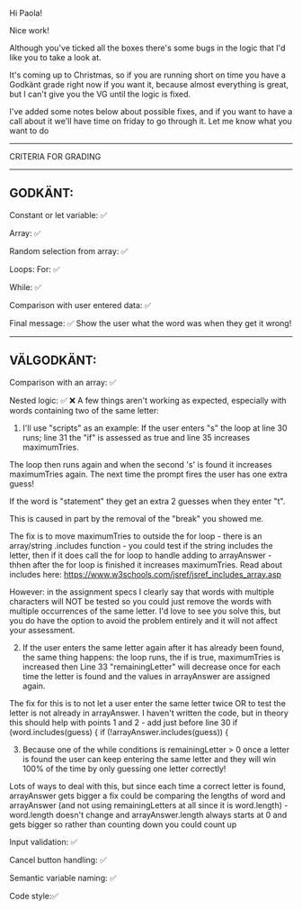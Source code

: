 Hi Paola!

Nice work!

Although you've ticked all the boxes there's some bugs in the logic that I'd like you to take a look at.

It's coming up to Christmas, so if you are running short on time you have a Godkänt grade right now if you want it, because almost everything is great,  but I can't give you the VG until the logic is fixed.

I've added some notes below about possible fixes, and if you want to have a call about it we'll have time on friday to go through it. Let me know what you want to do

*************************************

CRITERIA FOR GRADING

*************************************

GODKÄNT:
-------------------------------------

Constant or let variable: ✅

Array: ✅

Random selection from array: ✅

Loops:
  For: ✅

  While: ✅

Comparison with user entered data: ✅

Final message: ✅
  Show the user what the word was when they get it wrong!

-------------------------------------

VÄLGODKÄNT:
-------------------------------------

Comparison with an array: ✅

Nested logic: ✅ ❌
  A few things aren't working as expected, especially with words containing two of the same letter:

  1. I'll use "scripts" as an example: If the user enters "s" the loop at line 30 runs; line 31 the "if" is assessed as true and line 35 increases maximumTries.

  The loop then runs again and when the second 's' is found it increases maximumTries again. The next time the prompt fires the user has one extra guess!

  If the word is "statement" they get an extra 2 guesses when they enter "t".

  This is caused in part by the removal of the "break" you showed me.

  The fix is to move maximumTries to outside the for loop - there is an array/string .includes function - you could test if the string includes the letter, then if it does call the for loop to handle adding to arrayAnswer - thhen after the for loop is finished it increases maximumTries. Read about includes here:  https://www.w3schools.com/jsref/jsref_includes_array.asp

  However: in the assignment specs I clearly say that words with multiple characters will NOT be tested so you could just remove the words with multiple occurrences of the same letter. I'd love to see you solve this, but you do have the option to avoid the problem entirely and it will not affect your assessment.

  2. If the user enters the same letter again after it has already been found, the same thing happens: the loop runs, the if is true, maximumTries is increased then Line 33 "remainingLetter" will decrease once for each time the letter is found and the values in arrayAnswer are assigned again.


  The fix for this is to not let a user enter the same letter twice OR to test the letter is not already in arrayAnswer. I haven't written the code, but in theory this should help with points 1 and 2 - add just before line 30
  if (word.includes(guess) {
    if (!arrayAnswer.includes(guess)) {

  3. Because one of the while conditions is remainingLetter > 0 once a letter is found the user can keep entering the same letter and they will win 100% of the time by only guessing one letter correctly!

  Lots of ways to deal with this, but since each time a correct letter is found, arrayAnswer gets bigger a fix could be comparing the lengths of word and arrayAnswer (and not using remainingLetters at all since it is word.length) - word.length doesn't change and arrayAnswer.length always starts at 0 and gets bigger so rather than counting down you could count up

Input validation: ✅ 

Cancel button handling: ✅

Semantic variable naming: ✅

Code style:✅